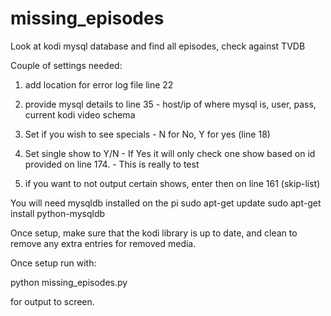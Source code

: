 # missing_episodes
Look at kodi mysql database and find all episodes, check against TVDB

Couple of settings needed:

1) add location for error log file line 22
2) provide mysql details to line 35 - host/ip of where mysql is, user, pass, current kodi video schema

3) Set if you wish to see specials - N for No, Y for yes (line 18)

4) Set single show to Y/N - If Yes it will only check one show based on id provided on line 174. - This is really to test

5) if you want to not output certain shows, enter then on line 161 (skip-list)

You will need mysqldb installed on the pi
sudo apt-get update
sudo apt-get install python-mysqldb

Once setup, make sure that the kodi library is up to date, and clean to remove any extra entries for removed media.

Once setup run with:

python missing_episodes.py 

for output to screen.
